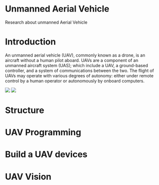 # Unmanned Aerial Vehicle
Research about unmanned Aerial Vehicle
# Introduction
An unmanned aerial vehicle (UAV), commonly known as a drone, is an aircraft without a human pilot aboard. UAVs are a component of an unmanned aircraft system (UAS); which include a UAV, a ground-based controller, and a system of communications between the two. The flight of UAVs may operate with various degrees of autonomy: either under remote control by a human operator or autonomously by onboard computers.

![](https://upload.wikimedia.org/wikipedia/commons/thumb/4/41/DJI_Phantom_2_Vision%2B_V3_hovering_over_Weissfluhjoch_%28cropped%29.jpg/220px-DJI_Phantom_2_Vision%2B_V3_hovering_over_Weissfluhjoch_%28cropped%29.jpg)          ![](https://upload.wikimedia.org/wikipedia/commons/thumb/b/b0/MQ-9_Reaper_in_flight_%282007%29.jpg/220px-MQ-9_Reaper_in_flight_%282007%29.jpg)
# Structure
# UAV Programming
# Build a UAV devices
# UAV Vision 

